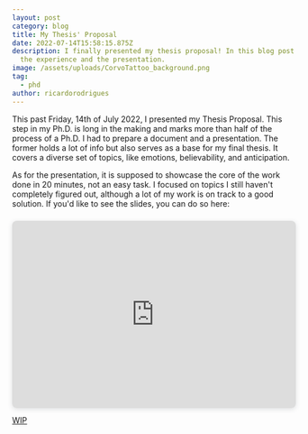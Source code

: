 ```yaml
---
layout: post
category: blog
title: My Thesis' Proposal
date: 2022-07-14T15:58:15.875Z
description: I finally presented my thesis proposal! In this blog post I share
  the experience and the presentation.
image: /assets/uploads/CorvoTattoo_background.png
tag:
  - phd
author: ricardorodrigues
---
```

This past Friday, 14th of July 2022, I presented my Thesis Proposal. This step in my Ph.D. is long in the making and marks more than half of the process of a Ph.D. I had to prepare a document and a presentation. The former holds a lot of info but also serves as a base for my final thesis. It covers a diverse set of topics, like emotions, believability, and anticipation.

As for the presentation, it is supposed to showcase the core of the work done in 20 minutes, not an easy task. I focused on topics I still haven't completely figured out, although a lot of my work is on track to a good solution. If you'd like to see the slides, you can do so here:

<div style="position: relative; width: 100%; height: 0; padding-top: 56.2500%;
 padding-bottom: 48px; box-shadow: 0 2px 8px 0 rgba(63,69,81,0.16); margin-top: 1.6em; margin-bottom: 0.9em; overflow: hidden;
 border-radius: 8px; will-change: transform;">
  <iframe loading="lazy" style="position: absolute; width: 100%; height: 100%; top: 0; left: 0; border: none; padding: 0;margin: 0;"
    src="https:&#x2F;&#x2F;www.canva.com&#x2F;design&#x2F;DAFFLqw-LfQ&#x2F;view?embed" allowfullscreen="allowfullscreen" allow="fullscreen">
  </iframe>
</div>
<a href="https:&#x2F;&#x2F;www.canva.com&#x2F;design&#x2F;DAFFLqw-LfQ&#x2F;view?utm_content=DAFFLqw-LfQ&amp;utm_campaign=designshare&amp;utm_medium=embeds&amp;utm_source=link" target="_blank" rel="noopener">

WIP